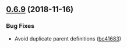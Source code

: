 <a name="0.6.9"></a>
## [0.6.9](https://github.com/windyGex/roy/compare/0.6.8...0.6.9) (2018-11-16)


### Bug Fixes

* Avoid duplicate parent definitions ([bc41683](https://github.com/windyGex/roy/commit/bc41683))



